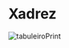 # Xadrez

![tabuleiroPrint](https://github.com/AndreGuilhermeCorrea/Xadrez/assets/105138998/ec4d408e-0f07-447b-91cf-df712b2a1a55)
